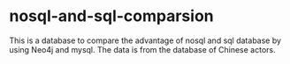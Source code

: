 # nosql-and-sql-comparsion
This is a database to compare the advantage of nosql and sql database by using Neo4j and mysql. The data is from the database of Chinese actors.
